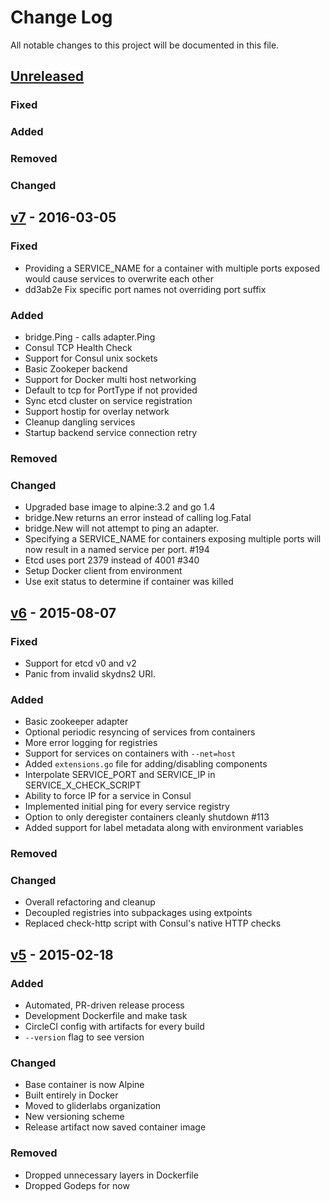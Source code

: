 # Change Log
All notable changes to this project will be documented in this file.

## [Unreleased][unreleased]
### Fixed

### Added

### Removed

### Changed

## [v7] - 2016-03-05
### Fixed
- Providing a SERVICE_NAME for a container with multiple ports exposed would cause services to overwrite each other
- dd3ab2e Fix specific port names not overriding port suffix

### Added
- bridge.Ping - calls adapter.Ping
- Consul TCP Health Check
- Support for Consul unix sockets
- Basic Zookeper backend
- Support for Docker multi host networking
- Default to tcp for PortType if not provided
- Sync etcd cluster on service registration
- Support hostip for overlay network
- Cleanup dangling services
- Startup backend service connection retry

### Removed

### Changed
- Upgraded base image to alpine:3.2 and go 1.4
- bridge.New returns an error instead of calling log.Fatal
- bridge.New will not attempt to ping an adapter.
- Specifying a SERVICE_NAME for containers exposing multiple ports will now result in a named service per port. #194
- Etcd uses port 2379 instead of 4001 #340
- Setup Docker client from environment
- Use exit status to determine if container was killed

## [v6] - 2015-08-07
### Fixed
- Support for etcd v0 and v2
- Panic from invalid skydns2 URI.

### Added
- Basic zookeeper adapter
- Optional periodic resyncing of services from containers
- More error logging for registries
- Support for services on containers with `--net=host`
- Added `extensions.go` file for adding/disabling components
- Interpolate SERVICE_PORT and SERVICE_IP in SERVICE_X_CHECK_SCRIPT
- Ability to force IP for a service in Consul
- Implemented initial ping for every service registry
- Option to only deregister containers cleanly shutdown #113
- Added support for label metadata along with environment variables

### Removed

### Changed
- Overall refactoring and cleanup
- Decoupled registries into subpackages using extpoints
- Replaced check-http script with Consul's native HTTP checks


## [v5] - 2015-02-18
### Added
- Automated, PR-driven release process
- Development Dockerfile and make task
- CircleCI config with artifacts for every build
- `--version` flag to see version

### Changed
- Base container is now Alpine
- Built entirely in Docker
- Moved to gliderlabs organization
- New versioning scheme
- Release artifact now saved container image

### Removed
- Dropped unnecessary layers in Dockerfile
- Dropped Godeps for now


[unreleased]: https://github.com/quangnguyen/registrator/compare/v7...HEAD
[v7]: https://github.com/quangnguyen/registrator/compare/v6...v7
[v6]: https://github.com/quangnguyen/registrator/compare/v5...v6
[v5]: https://github.com/quangnguyen/registrator/compare/v0.4.0...v5
